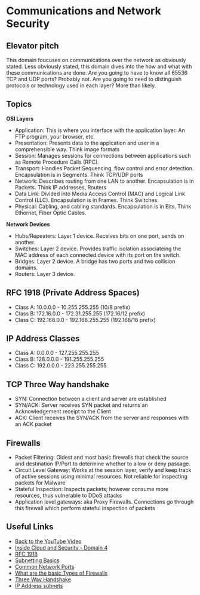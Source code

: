 # Communications and Network Security

## Elevator pitch
This domain foucuses on communications over the network as obviously stated. Less obviously stated, this domain dives into the how and what with these communications are done. Are you going to have to know all 65536 TCP and UDP ports? Probably not. Are you going to need to distinguish protocols or technology used in each layer? More than likely.

## Topics

**OSI Layers**

- Application: This is where you interface with the application layer. An FTP program, your browser, etc.
- Presentation: Presents data to the applcation and user in a comprehensible way. Think image formats
- Session: Manages sessions for connections between applications such as Remote Procedure Calls (RPC).
- Transport: Handles Packet Sequencing, flow control and error detection. Encapsulation is in Segments. Think TCP/UDP ports
- Network: Describes routing from one LAN to another. Encapsulation is in Packets. Think IP addresses, Routers
- Data Link: Divided into Media Access Control (MAC) and Logical Link Control (LLC). Encapsulation is in Frames. Think Switches.
- Physical: Cabling, and cabling standards. Encapsulation is in Bits. Think Ethernet, Fiber Optic Cables.

**Network Devices**
- Hubs/Repeaters: Layer 1 device. Receives bits on one port, sends on another.
- Switches: Layer 2 device. Provides traffic isolation associateing the MAC address of each connected device with its port on the switch.
- Bridges: Layer 2 device. A bridge has two ports and two collision domains.
- Routers: Layer 3 device. 

## RFC 1918 (Private Address Spaces)

- Class A: 10.0.0.0 - 10.255.255.255 (10/8 prefix)
- Class B: 172.16.0.0 - 172.31.255.255 (172.16/12 prefix)
- Class C: 192.168.0.0 - 192.168.255.255 (192.168/16 prefix)

## IP Address Classes

- Class A: 0.0.0.0 - 127.255.255.255
- Class B: 128.0.0.0 - 191.255.255.255
- Class C: 192.0.0.0 - 223.255.255.255

## TCP Three Way handshake
- SYN: Connection between a client and server are established
- SYN/ACK: Server receives SYN packet and returns an Acknowledgement receipt to the Client
- ACK: Client receives the SYN/ACK from the server and responses with an ACK packet

## Firewalls
- Packet Filtering: Oldest and most basic firewalls that check the source and destination IP/Port to determine whether to allow or deny passage.
- Circuit Level Gateway: Works at the session layer, verify and keep track of active sessions using minimal resources. Not reliable for inspecting packets for Malware
- Stateful Inspection: Inspects packets; however consume more resources, thus vulnerable to DDoS attacks
- Application level gateways: aka Proxy Firewalls. Connections go through this firewall which perform stateful inspection of packets

## Useful Links

- [Back to the YouTube Video](https://youtu.be/rctrZCEeYME)
- [Inside Cloud and Security - Domain 4](https://www.youtube.com/watch?v=-b-BbFv7eI8)
- [RFC 1918](https://datatracker.ietf.org/doc/html/rfc1918)
- [Subnetting Basics](https://docs.microsoft.com/en-us/troubleshoot/windows-client/networking/tcpip-addressing-and-subnetting)
- [Common Network Ports](https://web.mit.edu/rhel-doc/4/RH-DOCS/rhel-sg-en-4/ch-ports.html)
- [What are the basic Types of Firewalls](https://www.parallels.com/blogs/ras/types-of-firewalls/)
- [Three Way Handshake](https://www.techopedia.com/definition/10339/three-way-handshake)
- [IP Address subnets](https://www.paessler.com/it-explained/ip-address)

